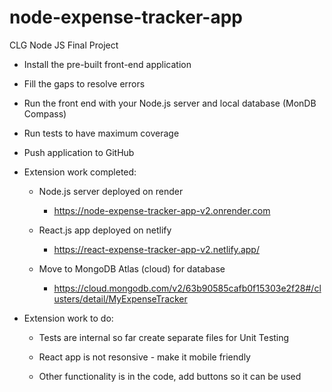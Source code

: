 # node-expense-tracker-app
CLG Node JS Final Project

*   Install the pre-built front-end application

*   Fill the gaps to resolve errors

*   Run the front end with your Node.js server and local database (MonDB Compass)

*   Run tests to have maximum coverage 

*   Push application to GitHub

*   Extension work completed:

    *   Node.js server deployed on render

        *   https://node-expense-tracker-app-v2.onrender.com

    *   React.js app deployed on netlify

        *   https://react-expense-tracker-app-v2.netlify.app/

    *   Move to MongoDB Atlas (cloud) for database

        *   https://cloud.mongodb.com/v2/63b90585cafb0f15303e2f28#/clusters/detail/MyExpenseTracker

* Extension work to do: 

    *   Tests are internal so far create separate files for Unit Testing

    *   React app is not resonsive - make it mobile friendly

    *   Other functionality is in the code, add buttons so it can be used


